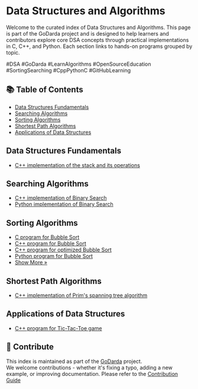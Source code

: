 # Data Structures and Algorithms

Welcome to the curated index of Data Structures and Algorithms. This page is part of the GoDarda project and is designed to help learners and contributors explore core DSA concepts through practical implementations in C, C++, and Python. Each section links to hands-on programs grouped by topic.

#DSA #GoDarda #LearnAlgorithms #OpenSourceEducation #SortingSearching #CppPythonC #GitHubLearning

## 📚 Table of Contents

- [Data Structures Fundamentals](#data-structures-fundamentals)
- [Searching Algorithms](#searching-algorithms)
- [Sorting Algorithms](#sorting-algorithms)
- [Shortest Path Algorithms](#shortest-path-algorithms)
- [Applications of Data Structures](#applications-of-data-structures)

## Data Structures Fundamentals

- [C++ implementation of the stack and its operations](https://godarda.in/dsa/fundamentals/gduqyab)

## Searching Algorithms

- [C++ implementation of Binary Search](https://godarda.in/dsa/searching/gdecgzp)  
- [Python implementation of Binary Search](https://godarda.in/dsa/searching/gdwzavz)

## Sorting Algorithms

- [C program for Bubble Sort](https://godarda.in/dsa/sorting/gdzxlqf)  
- [C++ program for Bubble Sort](https://godarda.in/dsa/sorting/gdwzsgz)  
- [C++ program for optimized Bubble Sort](https://godarda.in/dsa/sorting/gdvvavg)  
- [Python program for Bubble Sort](https://godarda.in/dsa/sorting/gdyezyi)  
- [Show More »](https://godarda.in/dsa/sorting)

## Shortest Path Algorithms

- [C++ implementation of Prim's spanning tree algorithm](https://godarda.in/dsa/trees/gdbuzge)

## Applications of Data Structures

- [C++ program for Tic-Tac-Toe game](https://godarda.in/dsa/applications/gdzdguw)

## 🤝 Contribute

This index is maintained as part of the [GoDarda](https://github.com/godarda) project.  
We welcome contributions - whether it's fixing a typo, adding a new example, or improving documentation. Please refer to the [Contribution Guide](https://github.com/godarda/godarda.github.io/blob/main/CONTRIBUTING.md)